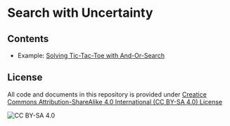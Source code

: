 <!-- #region -->
# Search with Uncertainty

## Contents

* Example: [Solving Tic-Tac-Toe with And-Or-Search](tictactoe_and_or_search.ipynb)



## License
All code and documents in this repository is provided under [Creatice Commons Attribution-ShareAlike 4.0 International (CC BY-SA 4.0) License](https://creativecommons.org/licenses/by-sa/4.0/)

![CC BY-SA 4.0](https://licensebuttons.net/l/by-sa/3.0/88x31.png)
<!-- #endregion -->

```python

```
